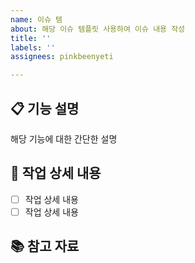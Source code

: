 ```yaml
---
name: 이슈 템
about: 해당 이슈 템플릿 사용하여 이슈 내용 작성
title: ''
labels: ''
assignees: pinkbeenyeti

---
```


## 📋 기능 설명
<!-- 추가하려는 기능에 대해 간결하게 설명해주세요 -->
해당 기능에 대한 간단한 설명
## 📝 작업 상세 내용
<!-- 진행할 상세 내용을 작성해 주세요 -->
- [ ] 작업 상세 내용
- [ ] 작업 상세 내용

## 📚 참고 자료
<!-- 이 부분은 선택으로 참고할 자료가 있다면 작성해주세요 -->
